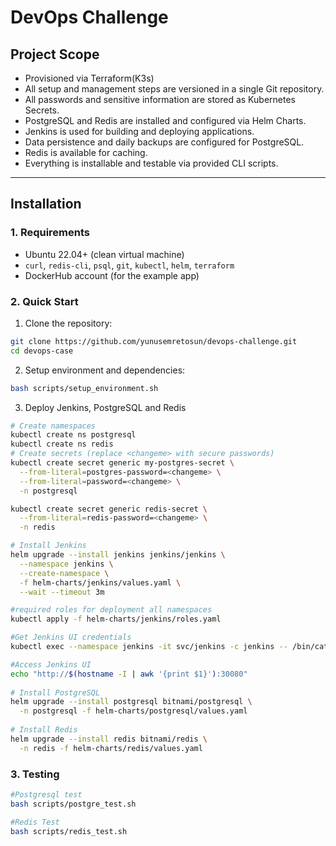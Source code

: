 # DevOps Challenge

## Project Scope
- Provisioned via Terraform(K3s)
- All setup and management steps are versioned in a single Git repository.
- All passwords and sensitive information are stored as Kubernetes Secrets.
- PostgreSQL and Redis are installed and configured via Helm Charts.
- Jenkins is used for building and deploying applications.
- Data persistence and daily backups are configured for PostgreSQL.
- Redis is available for caching.
- Everything is installable and testable via provided CLI scripts.

---

## Installation

### 1. Requirements

- Ubuntu 22.04+ (clean virtual machine)
- `curl`, `redis-cli`, `psql`, `git`, `kubectl`, `helm`, `terraform`
- DockerHub account (for the example app)

### 2. Quick Start

1. Clone the repository:
```sh
git clone https://github.com/yunusemretosun/devops-challenge.git
cd devops-case
```
2. Setup environment and dependencies:
```sh
bash scripts/setup_environment.sh
```
3. Deploy Jenkins, PostgreSQL and Redis
```sh
# Create namespaces
kubectl create ns postgresql
kubectl create ns redis
# Create secrets (replace <changeme> with secure passwords)
kubectl create secret generic my-postgres-secret \
  --from-literal=postgres-password=<changeme> \
  --from-literal=password=<changeme> \
  -n postgresql

kubectl create secret generic redis-secret \
  --from-literal=redis-password=<changeme> \
  -n redis

# Install Jenkins
helm upgrade --install jenkins jenkins/jenkins \
  --namespace jenkins \
  --create-namespace \
  -f helm-charts/jenkins/values.yaml \
  --wait --timeout 3m

#required roles for deployment all namespaces
kubectl apply -f helm-charts/jenkins/roles.yaml

#Get Jenkins UI credentials
kubectl exec --namespace jenkins -it svc/jenkins -c jenkins -- /bin/cat /run/secrets/additional/chart-admin-password && echo

#Access Jenkins UI
echo "http://$(hostname -I | awk '{print $1}'):30080"
	
# Install PostgreSQL
helm upgrade --install postgresql bitnami/postgresql \
  -n postgresql -f helm-charts/postgresql/values.yaml
	
# Install Redis
helm upgrade --install redis bitnami/redis \
  -n redis -f helm-charts/redis/values.yaml
```
### 3. Testing
```sh
#Postgresql test
bash scripts/postgre_test.sh

#Redis Test
bash scripts/redis_test.sh

 
